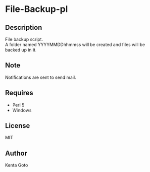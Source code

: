 # File-Backup-pl 

## Description
File backup script.  
A folder named YYYYMMDDhhmmss will be created and files will be backed up in it.

## Note
Notifications are sent to send mail.

## Requires
- Perl 5  
- Windows  

## License
MIT 

## Author
Kenta Goto 
